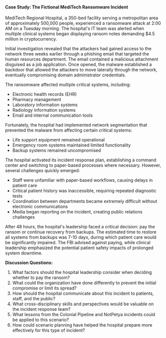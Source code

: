 
#### Case Study: The Fictional MediTech Ransomware Incident

MediTech Regional Hospital, a 350-bed facility serving a metropolitan area of approximately 500,000 people, experienced a ransomware attack at 2:00 AM on a Tuesday morning. The hospital's IT team was alerted when multiple clinical systems began displaying ransom notes demanding $4.5 million in cryptocurrency.

Initial investigation revealed that the attackers had gained access to the network three weeks earlier through a phishing email that targeted the human resources department. The email contained a malicious attachment disguised as a job application. Once opened, the malware established a backdoor that allowed the attackers to move laterally through the network, eventually compromising domain administrator credentials.

The ransomware affected multiple critical systems, including:
- Electronic health records (EHR)
- Pharmacy management
- Laboratory information systems
- Radiology information systems
- Email and internal communication tools

Fortunately, the hospital had implemented network segmentation that prevented the malware from affecting certain critical systems:
- Life support equipment remained operational
- Emergency room systems maintained limited functionality
- Backup systems remained uncompromised

The hospital activated its incident response plan, establishing a command center and switching to paper-based processes where necessary. However, several challenges quickly emerged:
- Staff were unfamiliar with paper-based workflows, causing delays in patient care
- Critical patient history was inaccessible, requiring repeated diagnostic tests
- Coordination between departments became extremely difficult without electronic communications
- Media began reporting on the incident, creating public relations challenges

After 48 hours, the hospital's leadership faced a critical decision: pay the ransom or continue recovery from backups. The estimated time to restore all systems from backups was 7-10 days, during which patient care would be significantly impaired. The FBI advised against paying, while clinical leadership emphasized the potential patient safety impacts of prolonged system downtime.

**Discussion Questions:**
1. What factors should the hospital leadership consider when deciding whether to pay the ransom?
2. What could the organization have done differently to prevent the initial compromise or limit its spread?
3. How should the hospital communicate about this incident to patients, staff, and the public?
4. What cross-disciplinary skills and perspectives would be valuable on the incident response team?
5. What lessons from the Colonial Pipeline and NotPetya incidents could be applied to this scenario?
6. How could scenario planning have helped the hospital prepare more effectively for this type of incident?
